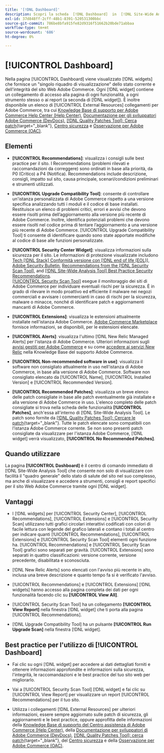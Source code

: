 ```yaml
---
title: '[!DNL Dashboard]'
description: Scopri la scheda  [!DNL Dashboard]  in  [!DNL Site-Wide Analysis Tool], gli elementi, quando utilizzare, i vantaggi e le best practice.
exl-id: 37d848ff-2cff-48b1-8391-520531300bbc
source-git-commit: 786be8bfa915fe82d9316f51662b20bde71abbaa
workflow-type: tm+mt
source-wordcount: '686'
ht-degree: 0%

---
```


# [!UICONTROL Dashboard]

Nella pagina [!UICONTROL Dashboard] viene visualizzato [!DNL widgets] che fornisce un &quot;singolo riquadro di visualizzazione&quot; dello stato corrente e dell&#39;integrità del sito Web Adobe Commerce. Ogni [!DNL widget] contiene un collegamento di accesso alla pagina di ogni funzionalità, a ogni strumento stesso o ai report (a seconda di [!DNL widget]).
È inoltre disponibile un elenco di [!UICONTROL External Resources] collegamenti per Adobe Commerce, tra cui [Knowledge Base di supporto per Adobe Commerce Help Center (Help Center)](https://experienceleague.adobe.com/docs/commerce-knowledge-base/kb/overview.html), [Documentazione per gli sviluppatori Adobe Commerce (DevDocs)](https://developer.adobe.com/commerce/docs/), [[!DNL Quality Patches Tool]: Cerca patch](https://experienceleague.adobe.com/tools/commerce-quality-patches/index.html){target="_blank"}, [Centro sicurezza](https://helpx.adobe.com/security.html) e [Osservazione per Adobe Commerce (OAC)](https://experienceleague.adobe.com/docs/commerce-operations/tools/observation-for-adobe-commerce/intro.html).

## Elementi

* **[!UICONTROL Recommendations]**: visualizza i consigli sulle best practice per il sito. I Recommendations (problemi rilevati e raccomandazioni da correggere) sono ordinati in base alla priorità, da P0 (Critico) a P4 (Notifica).
Recommendations include descrizione, consigli, impatto sul sito, causa principale, scenari/condizioni preliminari e strumenti utilizzati.

* **[!UICONTROL Upgrade Compatibility Tool]**: consente di controllare un&#39;istanza personalizzata di Adobe Commerce rispetto a una versione specifica analizzando tutti i moduli e il codice di base installati. Restituisce un elenco di problemi critici, errori e avvisi che devono essere risolti prima dell’aggiornamento alla versione più recente di Adobe Commerce. Inoltre, identifica potenziali problemi che devono essere risolti nel codice prima di tentare l’aggiornamento a una versione più recente di Adobe Commerce.
[!UICONTROL Upgrade Compatibility Tool] ti consente di identificare quando sono state apportate modifiche al codice di base alle funzioni personalizzate.

* **[!UICONTROL Security Center Widget]**: visualizza informazioni sulla sicurezza per il sito.
Le informazioni di protezione visualizzate includono [Tech [!DNL Stack] Conformità versione con [!DNL end of life (EOL)]](https://experienceleague.adobe.com/docs/commerce-operations/installation-guide/system-requirements.html), [Adobe Security Bulletin](https://helpx.adobe.com/security/security-bulletin.html), [Recommendations from the [!DNL Security Scan Tool]](https://experienceleague.adobe.com/docs/commerce-admin/systems/security/security-scan.html), and [[!DNL Site-Wide Analysis Tool] Best Practice Security Recommendations](https://experienceleague.adobe.com/docs/commerce-operations/tools/site-wide-analysis-tool/recommendations.html).<br>
[[!UICONTROL Security Scan Tool]](https://experienceleague.adobe.com/docs/commerce-admin/systems/security/security-scan.html) esegue il monitoraggio dei siti di Adobe Commerce per individuare eventuali rischi per la sicurezza. È in grado di rilevare in modo proattivo ed efficiente il malware nei negozi commerciali e avvisare i commercianti in caso di rischi per la sicurezza, malware o minacce, nonché di identificare patch e aggiornamenti mancanti di Adobe Commerce.

* **[!UICONTROL Extensions]**: visualizza le estensioni attualmente installate nell&#39;istanza Adobe Commerce. [Adobe Commerce Marketplace](https://marketplace.magento.com/extensions.html) fornisce informazioni, se disponibili, per le estensioni elencate.

* **[!UICONTROL Alerts]**: visualizza l&#39;ultimo [!DNL New Relic Managed Alerts] per l&#39;istanza di Adobe Commerce. Ulteriori informazioni sugli [avvisi gestiti per Adobe Commerce](https://experienceleague.adobe.com/docs/commerce-knowledge-base/kb/support-tools/managed-alerts/managed-alerts-for-magento-commerce.html) e su come [accedere ai servizi New Relic](https://experienceleague.adobe.com/docs/commerce-knowledge-base/kb/faq/access-new-relic-services.html) nella Knowledge Base del supporto Adobe Commerce.

* **[!UICONTROL Non-recommended software in use]**: visualizza il software non consigliato attualmente in uso nell&#39;istanza di Adobe Commerce, in base alla versione di Adobe Commerce. Software non consigliato elencato da [!UICONTROL Name], [!UICONTROL Installed Version] e [!UICONTROL Recommended Version].

* **[!UICONTROL Recommended Patches]**: visualizza un breve elenco delle patch consigliate in base alle patch eventualmente già installate e alla versione di Adobe Commerce in uso. L&#39;elenco completo delle patch consigliate si trova nella scheda delle funzionalità **[!UICONTROL Patches]**, anch&#39;essa all&#39;interno di [!DNL Site-Wide Analysis Tool]. Le patch sono fornite da [[!DNL Quality Patches Tool]: Cercare le patch](https://experienceleague.adobe.com/tools/commerce-quality-patches/index.html){target="_blank"}. Tutte le patch elencate sono compatibili con l’istanza Adobe Commerce corrente.
Se non sono presenti patch consigliate da visualizzare per l&#39;istanza Adobe Commerce, [!DNL widget] verrà visualizzato, **[!UICONTROL No Recommended Patches]**.

## Quando utilizzare

La pagina **[!UICONTROL Dashboard]** è il centro di comando immediato di [!DNL Site-Wide Analysis Tool] che consente non solo di visualizzare con facilità il &quot;quadro generale&quot; dello stato di salute del sito nel suo complesso, ma anche di visualizzare e accedere a strumenti, consigli e report specifici per il sito Web Adobe Commerce tramite ogni [!DNL widget].

## Vantaggi

* I [!DNL widgets] per [!UICONTROL Security Center], [!UICONTROL Recommendations], [!UICONTROL Extensions] e [!UICONTROL Security Scan] utilizzano tutti grafici circolari interattivi codificati con colori di facile lettura con legende del grafico laterali e contano i totali al centro per indicare quanti [!UICONTROL Recommendations], [!UICONTROL Extensions] e [!UICONTROL Security Scan Tool] elementi ogni funzione ha. [!UICONTROL Recommendations] e [!UICONTROL Security Scan Tool] grafici sono separati per gravità. [!UICONTROL Extensions] sono separati in quattro classificazioni: versione corrente, versione precedente, disabilitata e sconosciuta.

* [!DNL New Relic Alerts] sono elencati con l&#39;avviso più recente in alto, inclusa una breve descrizione e quanto tempo fa si è verificato l&#39;avviso.

* [!UICONTROL Recommendations] e [!UICONTROL Extensions] [!DNL widgets] hanno accesso alla pagina completa dei dati per ogni funzionalità facendo clic su **[!UICONTROL View All]**.

* [!UICONTROL Security Scan Tool] ha un collegamento **[!UICONTROL View Report]** nella finestra [!DNL widget] che ti porta alla pagina [!UICONTROL Recommendations].

* [!DNL Upgrade Compatibility Tool] ha un pulsante **[!UICONTROL Run Upgrade Scan]** nella finestra [!DNL widget].

## Best practice per l&#39;utilizzo di [!UICONTROL Dashboard]

* Fai clic su ogni [!DNL widget] per accedere ai dati dettagliati forniti e ottenere informazioni approfondite e informazioni sulla sicurezza, l&#39;integrità, le raccomandazioni e le best practice del tuo sito web per migliorarlo.

* Vai a [!UICONTROL Security Scan Tool] [!DNL widget] e fai clic su [!UICONTROL View Report] per visualizzare un report [!UICONTROL Recommendations] per il tuo sito.

* Utilizza i collegamenti [!DNL External Resources] per ulteriori informazioni, essere sempre aggiornato sulle patch di sicurezza, gli aggiornamenti e le best practice, oppure approfitta delle informazioni della [Knowledge Base di supporto del Centro assistenza di Adobe Commerce (Help Center)](https://experienceleague.adobe.com/docs/commerce-knowledge-base/kb/overview.html), della [Documentazione per sviluppatori di Adobe Commerce (DevDocs)](https://developer.adobe.com/commerce/docs/), [[!DNL Quality Patches Tool]: cerca patch](https://experienceleague.adobe.com/tools/commerce-quality-patches/index.html){target="_blank"}, del [Centro sicurezza](https://helpx.adobe.com/security.html) e della [Osservazione per Adobe Commerce (OAC)](https://experienceleague.adobe.com/docs/commerce-operations/tools/observation-for-adobe-commerce/intro.html).
